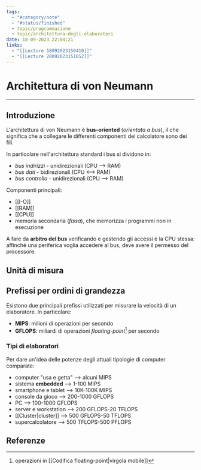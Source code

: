```yaml
---
tags:
  - "#category/note"
  - "#status/finished"
  - topic/programmazione
  - topic/architettura-degli-elaboratori
date: 18-09-2023 22:04:21
links:
  - "[[Lecture 18092023150410]]"
  - "[[Lecture 20092023151652]]"
---
```

# Architettura di von Neumann
---
## Introduzione
L'architettura di von Neumann è **bus-oriented** (_orientata a bus_), il che significa che a collegare le differenti componenti del calcolatore sono dei fili.

In particolare nell'architettura standard i bus si dividono in:
- _bus indirizzi_ - unidirezionali (CPU --> RAM)
- _bus dati_ - bidirezionali (CPU <--> RAM)
- _bus controllo_ - unidirezionali (CPU --> RAM)

Componenti principali:
- [[I-O]]
- [[RAM]]
- [[CPU]]
- memoria secondaria (_fissa_), che memorizza i programmi non in esecuzione

A fare da **arbitro del bus** verificando e gestendo gli accessi è la CPU stessa: affinché una periferica voglia accedere al bus, deve avere il permesso del processore.

## Unità di misura
## Prefissi per ordini di grandezza
Esistono due principali prefissi utilizzati per misurare la velocità di un elaboratore. In particolare:
- **MIPS**: milioni di operazioni per secondo
- **GFLOPS**: miliardi di operazioni _floating-point_[^1] per secondo

### Tipi di elaboratori
Per dare un'idea delle potenze degli attuali tipologie di computer comparate:
- computer "usa e getta" --> alcuni MIPS
- sistema **embedded** --> 1-100 MIPS
- smartphone e tablet --> 10K-100K MIPS
- console da gioco --> 200-1000 GFLOPS
- PC --> 100-1000 GFLOPS
- server e workstation --> 200 GFLOPS-20 TFLOPS
- [[Cluster|cluster]] --> 500 GFLOPS-50 TFLOPS
- supercalcolatore --> 500 TFLOPS-500 PFLOPS

## Referenze
[^1]: operazioni in [[Codifica floating-point|virgola mobile]]